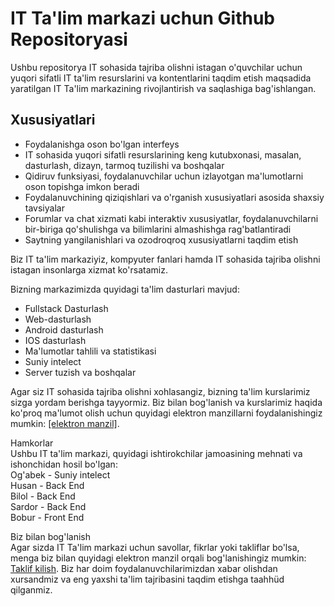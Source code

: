 
<html>

<body>
	<h1>IT Ta'lim markazi uchun Github Repositoryasi</h1>
	<p>Ushbu repositorya IT sohasida tajriba olishni istagan o'quvchilar uchun yuqori sifatli IT ta'lim resurslarini va kontentlarini taqdim etish maqsadida yaratilgan IT Ta'lim markazining rivojlantirish va saqlashiga bag'ishlangan.</p>
	<h2>Xususiyatlari</h2>
	<ul>
		<li> Foydalanishga oson bo'lgan interfeys </li>
		<li> IT sohasida yuqori sifatli resurslarining keng kutubxonasi, masalan, dasturlash, dizayn, tarmoq tuzilishi va boshqalar </li>
		<li> Qidiruv funksiyasi, foydalanuvchilar uchun izlayotgan ma'lumotlarni oson topishga imkon beradi </li>
		<li> Foydalanuvchining qiziqishlari va o'rganish xususiyatlari asosida shaxsiy tavsiyalar </li>
		<li> Forumlar va chat xizmati kabi interaktiv xususiyatlar, foydalanuvchilarni bir-biriga qo'shulishga va bilimlarini almashishga rag'batlantiradi </li>
		<li> Saytning yangilanishlari va ozodroqroq xususiyatlarni taqdim etish </li>
	</ul>
	<p>Biz IT ta'lim markaziyiz, kompyuter fanlari hamda IT sohasida tajriba olishni istagan insonlarga xizmat ko'rsatamiz.</p>
	<p>Bizning markazimizda quyidagi ta'lim dasturlari mavjud:</p>
	<ul>
		<li> Fullstack Dasturlash </li>
		<li> Web-dasturlash </li>
		<li> Android dasturlash </li>
		<li> IOS dasturlash </li>
		<li> Ma'lumotlar tahlili va statistikasi </li>
		<li> Suniy  intelect </li>
		<li> Server tuzish va boshqalar </li>
	</ul>
<p>Agar siz IT sohasida tajriba olishni xohlasangiz, bizning ta'lim kurslarimiz sizga yordam berishga tayyormiz. Biz bilan bog'lanish va kurslarimiz haqida ko'proq ma'lumot olish uchun quyidagi elektron manzillarni foydalanishingiz mumkin: <a href="[elektron manzil]">[elektron manzil]</a>.</p>

<p>Hamkorlar<br>Ushbu IT ta'lim markazi, quyidagi ishtirokchilar jamoasining mehnati va ishonchidan hosil bo'lgan:<br>Og'abek - Suniy intelect <br>Husan - Back End <br>Bilol - Back End <br>Sardor - Back End <br>Bobur - Front End</p>

<p>Biz bilan bog'lanish<br>Agar sizda IT Ta'lim markazi uchun savollar, fikrlar yoki takliflar bo'lsa, menga biz bilan quyidagi elektron manzil orqali bog'lanishingiz mumkin: <a href="https://t.me/+byfCDIOxUuoyNzBi">Taklif kilish</a>. Biz har doim foydalanuvchilarimizdan xabar olishdan xursandmiz va eng yaxshi ta'lim tajribasini taqdim etishga taahhüd qilganmiz.</p>
